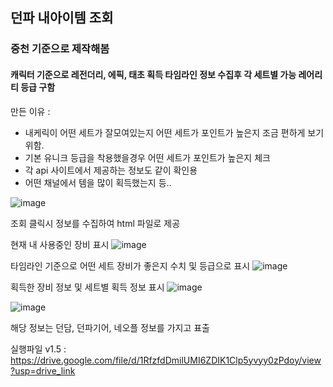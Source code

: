 ## 던파 내아이템 조회
### 중천 기준으로 제작해봄
#### 캐릭터 기준으로 레전더리, 에픽, 태초 획득 타임라인 정보 수집후 각 세트별 가능 레어리티 등급 구함
만든 이유 : 
* 내케릭이 어떤 세트가 잘모여있는지 어떤 세트가 포인트가 높은지 조금 편하게 보기 위함. 
* 기본 유니크 등급을 착용했을경우 어떤 세트가 포인트가 높은지 체크
* 각 api 사이트에서 제공하는 정보도 같이 확인용
* 어떤 채널에서 템을 많이 획득했는지 등.. 

![image](https://github.com/user-attachments/assets/0988e4ba-6385-41a4-b0fa-427b2a813791)

조회 클릭시 정보를 수집하여 html 파일로 제공

현재 내 사용중인 장비 표시
![image](https://github.com/user-attachments/assets/a21b7fa3-cd21-4cfc-91eb-d22d4e7e6802)

타임라인 기준으로 어떤 세트 장비가 좋은지 수치 및 등급으로 표시
![image](https://github.com/user-attachments/assets/f6ce261d-9412-42b0-b9b8-d6ab5145efdd)

획득한 장비 정보 및 세트별 획득 정보 표시
![image](https://github.com/user-attachments/assets/1e74a0a1-0b4e-45bf-8d3f-78a04063fe81)

![image](https://github.com/user-attachments/assets/6ae844da-0458-403d-9b20-63fdd4d84292)

해당 정보는 던담, 던파기어, 네오플 정보를 가지고 표출


실행파일 v1.5 : https://drive.google.com/file/d/1RfzfdDmilUMI6ZDIK1Clp5yvyy0zPdoy/view?usp=drive_link
